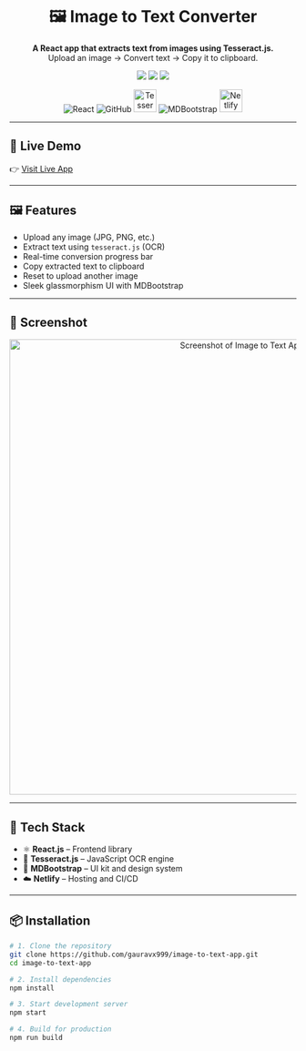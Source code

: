 <h1 align="center">🖼️ Image to Text Converter</h1>

<p align="center">
  <b>A React app that extracts text from images using Tesseract.js.</b><br />
  Upload an image → Convert text → Copy it to clipboard.
</p>

<p align="center">
  <img src="https://img.shields.io/github/license/gauravx999/image-to-text-app?style=flat-square" />
  <img src="https://img.shields.io/github/languages/top/gauravx999/image-to-text-app?style=flat-square" />
  <img src="https://api.netlify.com/api/v1/badges/b0b53532-2398-41ae-8c84-e6f1a91ac734/deploy-status?style=flat-square" />
</p>

<p align="center">
  <img src="https://img.icons8.com/color/48/react-native.png" title="React" />
  <img src="https://img.icons8.com/ios-filled/48/github.png" title="GitHub" />
 <img src="https://upload.wikimedia.org/wikipedia/commons/thumb/b/b2/Tesseract_OCR_Logo.svg/512px-Tesseract_OCR_Logo.svg.png" title="Tesseract.js" height="40"/>
  <img src="https://img.icons8.com/color/48/bootstrap.png" title="MDBootstrap" />
<img src="https://upload.wikimedia.org/wikipedia/commons/b/b8/Netlify_logo.svg" title="Netlify" height="40"/>
</p>

---

## 🚀 Live Demo

👉 [Visit Live App](https://image-totext-convert.netlify.app)

---

## 🖼️ Features

- Upload any image (JPG, PNG, etc.)
- Extract text using `tesseract.js` (OCR)
- Real-time conversion progress bar
- Copy extracted text to clipboard
- Reset to upload another image
- Sleek glassmorphism UI with MDBootstrap

---

## 📸 Screenshot

<p align="center">
  <img width="800" alt="Screenshot of Image to Text App" src="https://github.com/user-attachments/assets/7e1ae3bc-4927-4f47-87fa-d275b8bc29c9" />
</p>

---

## 🧰 Tech Stack

- ⚛️ **React.js** – Frontend library
- 🧠 **Tesseract.js** – JavaScript OCR engine
- 🎨 **MDBootstrap** – UI kit and design system
- ☁️ **Netlify** – Hosting and CI/CD

---

## 📦 Installation

```bash
# 1. Clone the repository
git clone https://github.com/gauravx999/image-to-text-app.git
cd image-to-text-app

# 2. Install dependencies
npm install

# 3. Start development server
npm start

# 4. Build for production
npm run build
